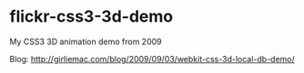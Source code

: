 flickr-css3-3d-demo
===================

My CSS3 3D animation demo from 2009

Blog: http://girliemac.com/blog/2009/09/03/webkit-css-3d-local-db-demo/
